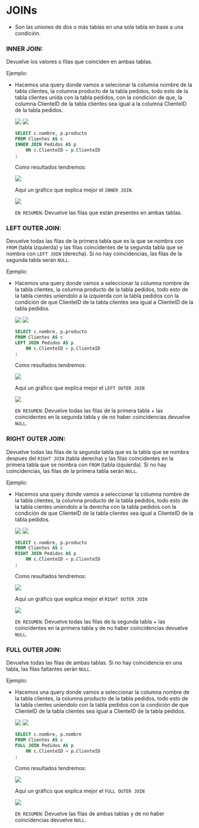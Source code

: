 # JOINs

- Son las uniones de dos o más tablas en una sola tabla en base a una condición.

### INNER JOIN:
Devuelve los valores o filas que coinciden en ambas tablas.

Ejemplo:

- Hacemos una query donde vamos a selecionar la columna nombre de la tabla clientes, la columna producto de la tabla pedidos, todo esto de la tabla clientes unida con la tabla pedidos, con la condición de que, la columna ClienteID de la tabla clientes sea igual a la columna ClienteID de la tabla pedidos.

    <img src="./src/Clientes.png">
    <img src="./src/Pedidos.png">

    ```sql
    SELECT c.nombre, p.producto
    FROM Clientes AS c
    INNER JOIN Pedidos AS p
        ON c.ClienteID = p.ClienteID
    ;
    ```

    Como resultados tendremos:

    <img src="./src/resultINNERJOIN.png">

    Aquí un gráfico que explica mejor el `INNER JOIN`.

    <img src="./src/INNERJOIN.png">

    `EN RESUMEN`: Devuelve las filas que están presentes en ambas tablas.


### LEFT OUTER JOIN:
Devuelve todas las filas de la primera tabla que es la que se nombra con `FROM` (tabla izquierda) y las filas coincidentes de la segunda tabla que se nombra con `LEFT JOIN` (derecha). Si no hay coincidencias, las filas de la segunda tabla serán `NULL`.

Ejemplo:

- Hacemos una query donde vamos a seleccionar la columna nombre de la tabla clientes, la columna producto de la tabla pedidos, todo esto de la tabla cientes uniendolo a la izquierda con la tabla pedidos con la condición de que ClienteID de la tabla clientes sea igual a ClienteID de la tabla pedidos.

    <img src="./src/Clientes.png">
    <img src="./src/Pedidos.png">

    ```sql
    SELECT c.nombre, p.producto
    FROM Clientes AS c
    LEFT JOIN Pedidos AS p
        ON c.ClienteID = p.ClienteID
    ;
    ```

    Como resultados tendremos:

    <img src="./src/resultLEFTJOIN.png">

    Aquí un gráfico que explica mejor el `LEFT OUTER JOIN`

    <img src="./src/LEFTJOIN.png">

    `EN RESUMEN`: Devuelve todas las filas de la primera tabla + las coincidentes en la segunda tabla y de no haber coincidencias devuelve `NULL`.

### RIGHT OUTER JOIN:
Devuelve todas las filas de la segunda tabla que es la tabla que se nombra despues del `RIGHT JOIN` (tabla derecha) y las filas coincidentes en la primera tabla que se nombra con `FROM` (tabla izquierda). Si no hay coincidencias, las filas de la primera tabla serán `NULL`.

Ejemplo:

- Hacemos una query donde vamos a seleccionar la columna nombre de la tabla clientes, la columna producto de la tabla pedidos, todo esto de la tabla cientes uniendolo a la derecha con la tabla pedidos con la condición de que ClienteID de la tabla clientes sea igual a ClienteID de la tabla pedidos.

    <img src="./src/Clientes.png">
    <img src="./src/Pedidos.png">

    ```sql
    SELECT c.nombre, p.producto
    FROM Clientes AS c
    RIGHT JOIN Pedidos AS p
        ON c.ClienteID = p.ClienteID
    ;
    ```

    Como resultados tendremos:

    <img src="./src/resultRIGHTJOIN.png">

    Aquí un gráfico que explica mejor el `RIGHT OUTER JOIN`

    <img src="./src/RIGHTJOIN.png">

    `EN RESUMEN`: Devuelve todas las filas de la segunda tabla + las coincidentes en la primera tabla y de no haber coincidencias devuelve `NULL`.


### FULL OUTER JOIN:
Devuelve todas las filas de ambas tablas. Si no hay coincidencia en una tabla, las filas faltantes serán `NULL`.

Ejemplo:

-  Hacemos una query donde vamos a seleccionar la columna nombre de la tabla clientes, la columna producto de la tabla pedidos, todo esto de la tabla cientes uniendolo con la tabla pedidos con la condición de que ClienteID de la tabla clientes sea igual a ClienteID de la tabla pedidos.

    <img src="./src/Clientes.png">
    <img src="./src/Pedidos.png">

    ```sql
    SELECT c.nombre, p.nombre
    FROM Clientes AS c
    FULL JOIN Pedidos AS p
        ON c.ClienteID = p.ClienteID
    ;
    ```

    Como resultados tendremos:

    <img src="./src/resultFULLJOIN.png">

    Aquí un gráfico que explica mejor el `FULL OUTER JOIN`

    <img src="./src/FULLJOIN.png">

    `EN RESUMEN`: Devuelve las filas de ambas tablas y de no haber coincidencias devuelve `NULL`.